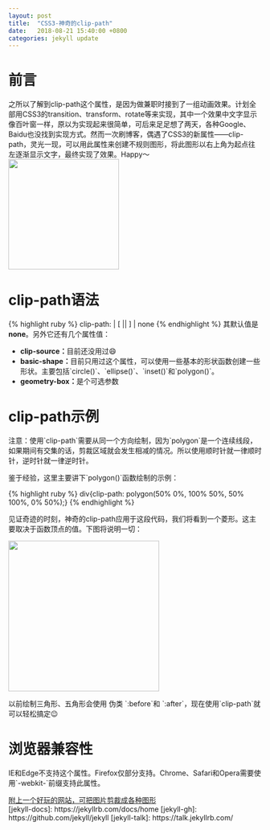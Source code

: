 ```yaml
---
layout: post
title:  "CSS3-神奇的clip-path"
date:   2018-08-21 15:40:00 +0800
categories: jekyll update
---
```


<h1>前言</h1>
<div>之所以了解到clip-path这个属性，是因为做兼职时接到了一组动画效果。计划全部用CSS3的transition、transform、rotate等来实现，其中一个效果中文字显示像百叶窗一样，原以为实现起来很简单，可后来足足想了两天，各种Google、Baidu也没找到实现方式。然而一次刷博客，偶遇了CSS3的新属性——clip-path，灵光一现，可以用此属性来创建不规则图形，将此图形以右上角为起点往左逐渐显示文字，最终实现了效果。Happy～</div>
<img src="polygon.gif" width="220" height="220"><br>
<h1>clip-path语法</h1>
<div>
{% highlight ruby %}
clip-path: <clip-source> | [ <basic-shape> || <geometry-box> ] | none
{% endhighlight %}
其默认值是 <strong>none</strong>。另外它还有几个属性值：
<ul>
	<li><strong>clip-source：</strong>目前还没用过😄</li>
	<li><strong>basic-shape：</strong>目前只用过这个属性，可以使用一些基本的形状函数创建一些形状。主要包括`circle()`、`ellipse()`、`inset()`和`polygon()`。</li>
	<li><strong>geometry-box：</strong>是个可选参数</li>
</ul>
<h1>clip-path示例</h1>
<p>注意：使用`clip-path`需要从同一个方向绘制，因为`polygon`是一个连续线段，如果期间有交集的话，剪裁区域就会发生相减的情况。所以使用顺时针就一律顺时针，逆时针就一律逆时针。</p>
<p>鉴于经验，这里主要讲下`polygon()`函数绘制的示例：</p>
{% highlight ruby %}
div{clip-path: polygon(50% 0%, 100% 50%, 50% 100%, 0% 50%);}
{% endhighlight %}
<p>见证奇迹的时刻，神奇的clip-path应用于这段代码，我们将看到一个菱形。这主要取决于函数顶点的值。下图将说明一切：</p>
<img src="polygon.png" width="300" height="300"><br>
<p>以前绘制三角形、五角形会使用 伪类 `:before`和 `:after`，现在使用`clip-path`就可以轻松搞定😉</p>
<h1>浏览器兼容性</h1>
<p>IE和Edge不支持这个属性。Firefox仅部分支持。Chrome、Safari和Opera需要使用`-webkit-`前缀支持此属性。</p>
<a href="http://bennettfeely.com/clippy/">附上一个好玩的网站，可把图片剪裁成各种图形</a>
</div>
[jekyll-docs]: https://jekyllrb.com/docs/home
[jekyll-gh]:   https://github.com/jekyll/jekyll
[jekyll-talk]: https://talk.jekyllrb.com/
